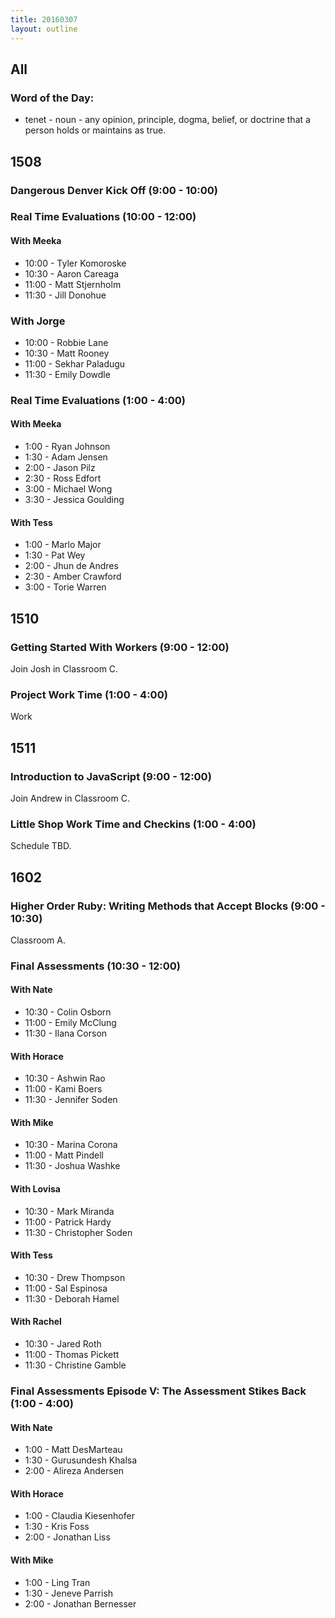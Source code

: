 ```yaml
---
title: 20160307
layout: outline
---
```


## All

### Word of the Day:

* tenet - noun - any opinion, principle, dogma, belief, or doctrine that a
person holds or maintains as true.


## 1508

### Dangerous Denver Kick Off (9:00 - 10:00)

### Real Time Evaluations (10:00 - 12:00)

#### With Meeka
* 10:00 - Tyler Komoroske
* 10:30 - Aaron Careaga
* 11:00 - Matt Stjernholm
* 11:30 - Jill Donohue

### With Jorge
* 10:00 - Robbie Lane
* 10:30 - Matt Rooney
* 11:00 - Sekhar Paladugu
* 11:30 - Emily Dowdle


### Real Time Evaluations (1:00 - 4:00)

#### With Meeka
* 1:00 - Ryan Johnson
* 1:30 - Adam Jensen
* 2:00 - Jason Pilz
* 2:30 - Ross Edfort
* 3:00 - Michael Wong
* 3:30 - Jessica Goulding

#### With Tess
* 1:00 - Marlo Major
* 1:30 - Pat Wey
* 2:00 - Jhun de Andres
* 2:30 - Amber Crawford
* 3:00 - Torie Warren


## 1510

### Getting Started With Workers (9:00 - 12:00)

Join Josh in Classroom C.

### Project Work Time (1:00 - 4:00)

Work


## 1511

### Introduction to JavaScript (9:00 - 12:00)

Join Andrew in Classroom C.

### Little Shop Work Time and Checkins (1:00 - 4:00)

Schedule TBD.


## 1602

### Higher Order Ruby: Writing Methods that Accept Blocks (9:00 - 10:30)

Classroom A.

### Final Assessments (10:30 - 12:00)

#### With Nate
* 10:30 - Colin Osborn
* 11:00 - Emily McClung
* 11:30 - Ilana Corson

#### With Horace
* 10:30 - Ashwin Rao
* 11:00 - Kami Boers
* 11:30 - Jennifer Soden

#### With Mike
* 10:30 - Marina Corona
* 11:00 - Matt Pindell
* 11:30 - Joshua Washke

#### With Lovisa
* 10:30 - Mark Miranda
* 11:00 - Patrick Hardy
* 11:30 - Christopher Soden

#### With Tess
* 10:30 - Drew Thompson
* 11:00 - Sal Espinosa
* 11:30 - Deborah Hamel

#### With Rachel
* 10:30 - Jared Roth
* 11:00 - Thomas Pickett
* 11:30 - Christine Gamble

### Final Assessments Episode V: The Assessment Stikes Back (1:00 - 4:00)

#### With Nate
* 1:00 - Matt DesMarteau
* 1:30 - Gurusundesh Khalsa
* 2:00 - Alireza Andersen

#### With Horace
* 1:00 - Claudia Kiesenhofer
* 1:30 - Kris Foss
* 2:00 - Jonathan Liss

#### With Mike
* 1:00 - Ling Tran
* 1:30 - Jeneve Parrish
* 2:00 - Jonathan Bernesser

